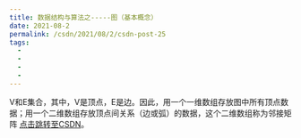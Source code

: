 ```yaml
---
title: 数据结构与算法之-----图（基本概念）
date: 2021-08-2
permalink: /csdn/2021/08/2/csdn-post-25
tags:
  - 
  - 
  - 
  - 
---
```


V和E集合，其中，V是顶点，E是边。因此，用一个一维数组存放图中所有顶点数据；用一个二维数组存放顶点间关系（边或弧）的数据，这个二维数组称为邻接矩阵 [点击跳转至CSDN](https://blog.csdn.net/sixibiheye/article/details/119849779)。